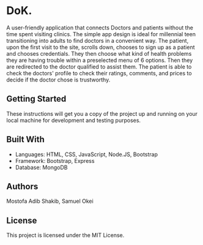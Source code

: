 # DoK. 

A user-friendly application that connects Doctors and patients without the time spent visiting clinics. The simple app design is ideal for millennial teen transitioning into adults to find doctors in a convenient way. The patient, upon the first visit to the site, scrolls down, chooses to sign up as a patient and chooses credentials. They then choose what kind of health problems they are having trouble within a preselected menu of 6 options. Then they are redirected to the doctor qualified to assist them. The patient is able to check the doctors' profile to check their ratings, comments, and prices to decide if the doctor chose is trustworthy.

## Getting Started

These instructions will get you a copy of the project up and running on your local machine for development and testing purposes. 

## Built With

* Languages: HTML, CSS, JavaScript, Node.JS, Bootstrap
* Framework: Bootstrap, Express
* Database: MongoDB

## Authors

Mostofa Adib Shakib, Samuel Okei

## License

This project is licensed under the MIT License.

